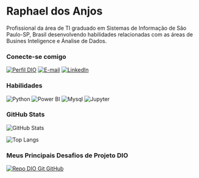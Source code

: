 # Raphael dos Anjos
Profissional da área de TI graduado em Sistemas de Informação de São Paulo-SP, Brasil desenvolvendo habilidades relacionadas com as áreas de Busines Inteligence e Ánalise de Dados.

### Conecte-se comigo
[![Perfil DIO](https://img.shields.io/badge/-Meu%20Perfil%20na%20DIO-7EB09B?style=for-the-badge)](https://web.dio.me/users/raphaelsantos_briet/) 
[![E-mail](https://img.shields.io/badge/-Email-519E8A?style=for-the-badge&logo=microsoft-outlook&logoColor=FFF)](mailto:raphael.alberto@live@outlook.com)
[![LinkedIn](https://img.shields.io/badge/-LinkedIn-035693?style=for-the-badge&logo=linkedin&logoColor=FFF)](https://www.linkedin.com/in/raphael-alberto-7bb91961/)


### Habilidades
![Python](https://img.shields.io/badge/Python-191970?style=for-the-badge&logo=python&logoColor=f5f5f5)
![Power BI](https://img.shields.io/badge/Power_BI-5B6057?style=for-the-badge&logo=powerbi)
![Mysql](https://img.shields.io/badge/Mysql-C4D7F2?style=for-the-badge&logo=mysql&logoColor=000)
![Jupyter](https://img.shields.io/badge/Jupyter-F0F7EE?style=for-the-badge&logo=jupyter)

### GitHub Stats
![GitHub Stats](https://github-readme-stats.vercel.app/api?username=raphael-anjos&theme=transparent&bg_color=4F4F4F&border_color=30A3DC&show_icons=true&icon_color=30A3DC&title_color=E94D5F&text_color=FFF)

![Top Langs](https://github-readme-stats-git-masterrstaa-rickstaa.vercel.app/api/top-langs/?username=raphael-anjos&layout=compact&bg_color=4F4F4F&border_color=30A3DC&title_color=E94D5F&text_color=FFF)

### Meus Principais Desafios de Projeto DIO
[![Repo DIO Git GitHub](https://github-readme-stats.vercel.app/api/pin/?username=elidianaandrade&repo=dio-lab-open-source&bg_color=4F4F4F&border_color=30A3DC&show_icons=true&icon_color=30A3DC&title_color=E94D5F&text_color=FFF)](https://github.com/elidianaandrade/dio-lab-open-source)
